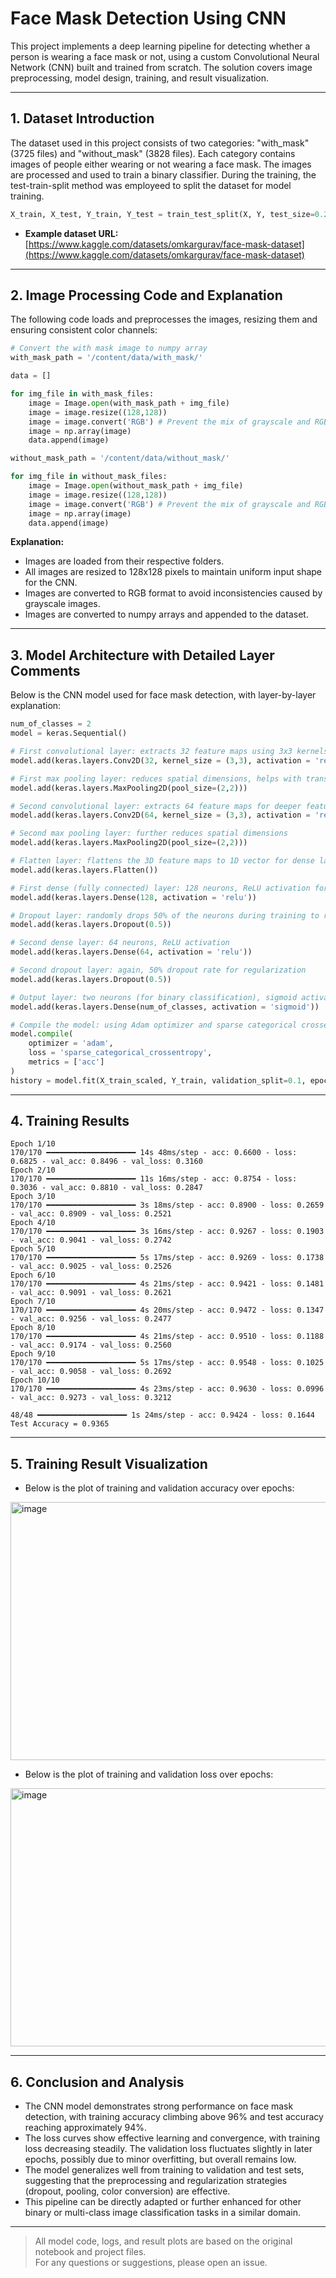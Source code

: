 # Face Mask Detection Using CNN

This project implements a deep learning pipeline for detecting whether a person is wearing a face mask or not, using a custom Convolutional Neural Network (CNN) built and trained from scratch. The solution covers image preprocessing, model design, training, and result visualization.

---

## 1. Dataset Introduction

The dataset used in this project consists of two categories: "with_mask" (3725 files) and "without_mask" (3828 files). Each category contains images of people either wearing or not wearing a face mask. The images are processed and used to train a binary classifier. During the training, the test-train-split method was employeed to split the dataset for model training.
```python
X_train, X_test, Y_train, Y_test = train_test_split(X, Y, test_size=0.2, random_state=2)
```


- **Example dataset URL:** [https://www.kaggle.com/datasets/omkargurav/face-mask-dataset](https://www.kaggle.com/datasets/omkargurav/face-mask-dataset)

---

## 2. Image Processing Code and Explanation

The following code loads and preprocesses the images, resizing them and ensuring consistent color channels:

```python
# Convert the with mask image to numpy array
with_mask_path = '/content/data/with_mask/'

data = []

for img_file in with_mask_files:
    image = Image.open(with_mask_path + img_file)
    image = image.resize((128,128))
    image = image.convert('RGB') # Prevent the mix of grayscale and RGB
    image = np.array(image)
    data.append(image)

without_mask_path = '/content/data/without_mask/'

for img_file in without_mask_files:
    image = Image.open(without_mask_path + img_file)
    image = image.resize((128,128))
    image = image.convert('RGB') # Prevent the mix of grayscale and RGB
    image = np.array(image)
    data.append(image)
```
**Explanation:**
- Images are loaded from their respective folders.
- All images are resized to 128x128 pixels to maintain uniform input shape for the CNN.
- Images are converted to RGB format to avoid inconsistencies caused by grayscale images.
- Images are converted to numpy arrays and appended to the dataset.

---

## 3. Model Architecture with Detailed Layer Comments

Below is the CNN model used for face mask detection, with layer-by-layer explanation:

```python
num_of_classes = 2
model = keras.Sequential()

# First convolutional layer: extracts 32 feature maps using 3x3 kernels, applies ReLU activation
model.add(keras.layers.Conv2D(32, kernel_size = (3,3), activation = 'relu', input_shape = (128,128,3)))

# First max pooling layer: reduces spatial dimensions, helps with translation invariance
model.add(keras.layers.MaxPooling2D(pool_size=(2,2)))

# Second convolutional layer: extracts 64 feature maps for deeper features
model.add(keras.layers.Conv2D(64, kernel_size = (3,3), activation = 'relu'))

# Second max pooling layer: further reduces spatial dimensions
model.add(keras.layers.MaxPooling2D(pool_size=(2,2)))

# Flatten layer: flattens the 3D feature maps to 1D vector for dense layers
model.add(keras.layers.Flatten())

# First dense (fully connected) layer: 128 neurons, ReLU activation for non-linearity
model.add(keras.layers.Dense(128, activation = 'relu'))

# Dropout layer: randomly drops 50% of the neurons during training to reduce overfitting
model.add(keras.layers.Dropout(0.5))

# Second dense layer: 64 neurons, ReLU activation
model.add(keras.layers.Dense(64, activation = 'relu'))

# Second dropout layer: again, 50% dropout rate for regularization
model.add(keras.layers.Dropout(0.5))

# Output layer: two neurons (for binary classification), sigmoid activation
model.add(keras.layers.Dense(num_of_classes, activation = 'sigmoid'))

# Compile the model: using Adam optimizer and sparse categorical crossentropy loss
model.compile(
    optimizer = 'adam',
    loss = 'sparse_categorical_crossentropy',
    metrics = ['acc']
)
history = model.fit(X_train_scaled, Y_train, validation_split=0.1, epochs=10)
```

---

## 4. Training Results

```
Epoch 1/10
170/170 ━━━━━━━━━━━━━━━━━━━━ 14s 48ms/step - acc: 0.6600 - loss: 0.6825 - val_acc: 0.8496 - val_loss: 0.3160
Epoch 2/10
170/170 ━━━━━━━━━━━━━━━━━━━━ 11s 16ms/step - acc: 0.8754 - loss: 0.3036 - val_acc: 0.8810 - val_loss: 0.2847
Epoch 3/10
170/170 ━━━━━━━━━━━━━━━━━━━━ 3s 18ms/step - acc: 0.8900 - loss: 0.2659 - val_acc: 0.8909 - val_loss: 0.2521
Epoch 4/10
170/170 ━━━━━━━━━━━━━━━━━━━━ 3s 16ms/step - acc: 0.9267 - loss: 0.1903 - val_acc: 0.9041 - val_loss: 0.2742
Epoch 5/10
170/170 ━━━━━━━━━━━━━━━━━━━━ 5s 17ms/step - acc: 0.9269 - loss: 0.1738 - val_acc: 0.9025 - val_loss: 0.2526
Epoch 6/10
170/170 ━━━━━━━━━━━━━━━━━━━━ 4s 21ms/step - acc: 0.9421 - loss: 0.1481 - val_acc: 0.9091 - val_loss: 0.2621
Epoch 7/10
170/170 ━━━━━━━━━━━━━━━━━━━━ 4s 20ms/step - acc: 0.9472 - loss: 0.1347 - val_acc: 0.9256 - val_loss: 0.2477
Epoch 8/10
170/170 ━━━━━━━━━━━━━━━━━━━━ 4s 21ms/step - acc: 0.9510 - loss: 0.1188 - val_acc: 0.9174 - val_loss: 0.2560
Epoch 9/10
170/170 ━━━━━━━━━━━━━━━━━━━━ 5s 17ms/step - acc: 0.9548 - loss: 0.1025 - val_acc: 0.9058 - val_loss: 0.2692
Epoch 10/10
170/170 ━━━━━━━━━━━━━━━━━━━━ 4s 23ms/step - acc: 0.9630 - loss: 0.0996 - val_acc: 0.9273 - val_loss: 0.3212

48/48 ━━━━━━━━━━━━━━━━━━━━ 1s 24ms/step - acc: 0.9424 - loss: 0.1644
Test Accuracy = 0.9365
```

---

## 5. Training Result Visualization
- Below is the plot of training and validation accuracy over epochs:
<img width="556" height="413" alt="image" src="https://github.com/user-attachments/assets/d63faeac-efd9-421b-af8d-47971783ff87" />

- Below is the plot of training and validation loss over epochs:
<img width="556" height="413" alt="image" src="https://github.com/user-attachments/assets/a145e541-385e-4cca-9a55-b5fc15de412a" />

---

## 6. Conclusion and Analysis

- The CNN model demonstrates strong performance on face mask detection, with training accuracy climbing above 96% and test accuracy reaching approximately 94%.
- The loss curves show effective learning and convergence, with training loss decreasing steadily. The validation loss fluctuates slightly in later epochs, possibly due to minor overfitting, but overall remains low.
- The model generalizes well from training to validation and test sets, suggesting that the preprocessing and regularization strategies (dropout, pooling, color conversion) are effective.
- This pipeline can be directly adapted or further enhanced for other binary or multi-class image classification tasks in a similar domain.

---
> All model code, logs, and result plots are based on the original notebook and project files.  
> For any questions or suggestions, please open an issue.
